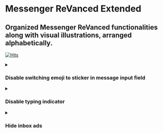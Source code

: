 # Messenger ReVanced Extended


## Organized Messenger ReVanced functionalities along with visual illustrations, arranged alphabetically.

[![Hits](https://hits.sh/github.com/kazimmt/rvx-features/messenger/hits.svg)](https://hits.sh/github.com/kazimmt/rvx-features/messenger/hits/)

<details>
<summary>

### Disable switching emoji to sticker in message input field
</summary>

>Disable switching emoji to sticker in message input field
</details>

<details>
<summary>

### Disable typing indicator
</summary>

>Disables the indicator while typing a message
</details>

<details>
<summary>

### Hide inbox ads
</summary>

>Hides ads in messenger inbox
<details>